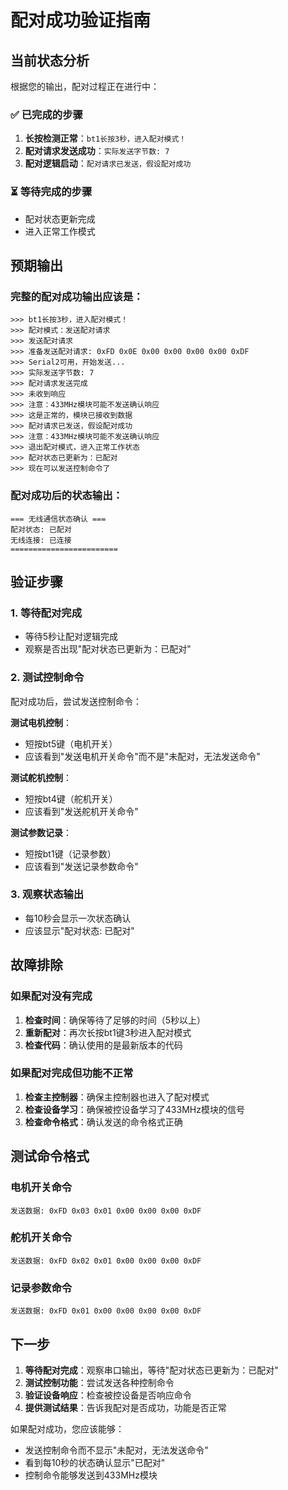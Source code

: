# 配对成功验证指南

## 当前状态分析

根据您的输出，配对过程正在进行中：

### ✅ 已完成的步骤
1. **长按检测正常**：`bt1长按3秒，进入配对模式！`
2. **配对请求发送成功**：`实际发送字节数: 7`
3. **配对逻辑启动**：`配对请求已发送，假设配对成功`

### ⏳ 等待完成的步骤
- 配对状态更新完成
- 进入正常工作模式

## 预期输出

### 完整的配对成功输出应该是：
```
>>> bt1长按3秒，进入配对模式！
>>> 配对模式：发送配对请求
>>> 发送配对请求
>>> 准备发送配对请求: 0xFD 0x0E 0x00 0x00 0x00 0x00 0xDF 
>>> Serial2可用，开始发送...
>>> 实际发送字节数: 7
>>> 配对请求发送完成
>>> 未收到响应
>>> 注意：433MHz模块可能不发送确认响应
>>> 这是正常的，模块已接收到数据
>>> 配对请求已发送，假设配对成功
>>> 注意：433MHz模块可能不发送确认响应
>>> 退出配对模式，进入正常工作状态
>>> 配对状态已更新为：已配对
>>> 现在可以发送控制命令了
```

### 配对成功后的状态输出：
```
=== 无线通信状态确认 ===
配对状态: 已配对
无线连接: 已连接
========================
```

## 验证步骤

### 1. 等待配对完成
- 等待5秒让配对逻辑完成
- 观察是否出现"配对状态已更新为：已配对"

### 2. 测试控制命令
配对成功后，尝试发送控制命令：

**测试电机控制**：
- 短按bt5键（电机开关）
- 应该看到"发送电机开关命令"而不是"未配对，无法发送命令"

**测试舵机控制**：
- 短按bt4键（舵机开关）
- 应该看到"发送舵机开关命令"

**测试参数记录**：
- 短按bt1键（记录参数）
- 应该看到"发送记录参数命令"

### 3. 观察状态输出
- 每10秒会显示一次状态确认
- 应该显示"配对状态: 已配对"

## 故障排除

### 如果配对没有完成
1. **检查时间**：确保等待了足够的时间（5秒以上）
2. **重新配对**：再次长按bt1键3秒进入配对模式
3. **检查代码**：确认使用的是最新版本的代码

### 如果配对完成但功能不正常
1. **检查主控制器**：确保主控制器也进入了配对模式
2. **检查设备学习**：确保被控设备学习了433MHz模块的信号
3. **检查命令格式**：确认发送的命令格式正确

## 测试命令格式

### 电机开关命令
```
发送数据: 0xFD 0x03 0x01 0x00 0x00 0x00 0xDF
```

### 舵机开关命令
```
发送数据: 0xFD 0x02 0x01 0x00 0x00 0x00 0xDF
```

### 记录参数命令
```
发送数据: 0xFD 0x01 0x00 0x00 0x00 0x00 0xDF
```

## 下一步

1. **等待配对完成**：观察串口输出，等待"配对状态已更新为：已配对"
2. **测试控制功能**：尝试发送各种控制命令
3. **验证设备响应**：检查被控设备是否响应命令
4. **提供测试结果**：告诉我配对是否成功，功能是否正常

如果配对成功，您应该能够：
- 发送控制命令而不显示"未配对，无法发送命令"
- 看到每10秒的状态确认显示"已配对"
- 控制命令能够发送到433MHz模块
